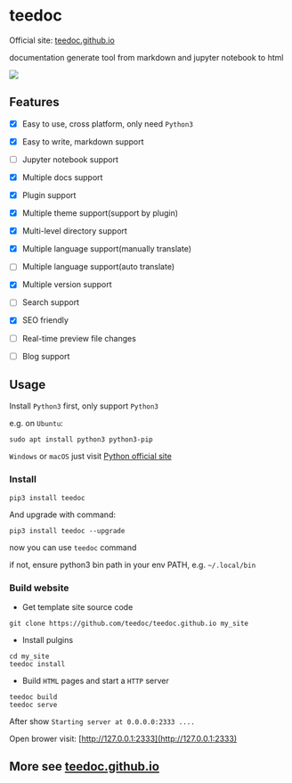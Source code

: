 teedoc
===========

Official site: [teedoc.github.io](https://teedoc.github.io/)

documentation generate tool from markdown and jupyter notebook to html

![](./assets/images/teedoc_screenshot_0.jpg)

## Features

- [x] Easy to use, cross platform, only need `Python3`
- [x] Easy to write, markdown support
- [ ] Jupyter notebook support
- [x] Multiple docs support
- [x] Plugin support
- [x] Multiple theme support(support by plugin)
- [x] Multi-level directory support
- [x] Multiple language support(manually translate)
- [ ] Multiple language support(auto translate)
- [x] Multiple version support
- [ ] Search support
- [x] SEO friendly
- [ ] Real-time preview file changes
- [ ] Blog support


## Usage

Install `Python3` first, only support `Python3`

e.g. on `Ubuntu`:
```
sudo apt install python3 python3-pip
```

`Windows` or `macOS` just visit [Python official site](https://www.python.org/downloads/)


### Install

```
pip3 install teedoc
```

And upgrade with command:
```
pip3 install teedoc --upgrade
```

now you can use `teedoc` command

if not, ensure python3 bin path in your env PATH,
e.g. `~/.local/bin`


### Build website

* Get template site source code

```
git clone https://github.com/teedoc/teedoc.github.io my_site
```

* Install pulgins

```
cd my_site
teedoc install
```

* Build `HTML` pages and start a `HTTP` server

```
teedoc build
teedoc serve
```

After show `Starting server at 0.0.0.0:2333 ....`

Open brower visit: [http://127.0.0.1:2333](http://127.0.0.1:2333)


## More see [teedoc.github.io](https://teedoc.github.io/)



